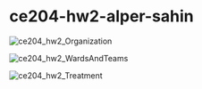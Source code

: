 # ce204-hw2-alper-sahin

![ce204_hw2_Organization](https://user-images.githubusercontent.com/93208734/230178254-993b23c9-0ec7-4961-ad0f-dbc30bcbccac.png)




![ce204_hw2_WardsAndTeams](https://user-images.githubusercontent.com/93208734/230178281-00f9ad45-f797-4f61-985f-34f8d20c06fc.png)



![ce204_hw2_Treatment](https://user-images.githubusercontent.com/93208734/230178297-ef69d0b6-0a76-4324-a500-15ad68408aba.png)
